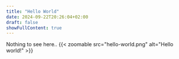 ```yaml
---
title: "Hello World"
date: 2024-09-22T20:26:04+02:00
draft: false
showFullContent: true
---
```

Nothing to see here..
{{< zoomable src="hello-world.png" alt="Hello world!" >}}
